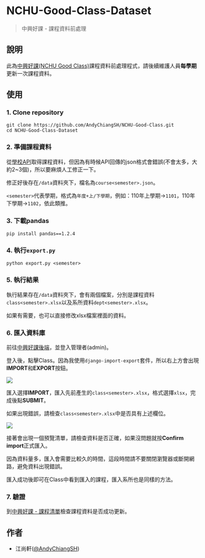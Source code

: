 # NCHU-Good-Class-Dataset

> 中興好課 - 課程資料前處理

## 說明

此為[中興好課(NCHU Good Class)](https://github.com/AndyChiangSH/NCHU-Good-Class)課程資料前處理程式，請後續維護人員**每學期**更新一次課程資料。

## 使用

### 1. Clone repository

```
git clone https://github.com/AndyChiangSH/NCHU-Good-Class.git
cd NCHU-Good-Class-Dataset
```

### 2. 準備課程資料

從[學校API](https://onepiece.nchu.edu.tw/cofsys/plsql/json_for_course)取得課程資料，但因為有時候API回傳的json格式會錯誤(不會太多，大約2~3個)，所以要麻煩人工修正一下。

修正好後存在`/data`資料夾下，檔名為`course<semester>.json`。

`<semester>`代表學期，格式為`年度+上/下學期`，例如：110年上學期->`1101`，110年下學期->`1102`，依此類推。

### 3. 下載pandas

```
pip install pandas==1.2.4
```

### 4. 執行`export.py`

```
python export.py <semester>
```

### 5. 執行結果

執行結果存在`/data`資料夾下，會有兩個檔案，分別是課程資料`class<semester>.xlsx`以及系所資料`dept<semester>.xlsx`。

如果有需要，也可以直接修改xlsx檔案裡面的資料。

### 6. 匯入資料庫

前往[中興好課後端](https://nchugoodclass.herokuapp.com/admin/login/?next=/admin/)，並登入管理者(admin)。

登入後，點擊Class。因為我使用`django-import-export`套件，所以右上方會出現**IMPORT**和**EXPORT**按鈕。

![](https://i.imgur.com/CKNJCCp.png)

匯入選擇**IMPORT**，匯入先前產生的`class<semester>.xlsx`，格式選擇`xlsx`，完成後點**SUBMIT**。

如果出現錯誤，請檢查`class<semester>.xlsx`中是否具有上述欄位。

![](https://i.imgur.com/hwJz44v.png)

接著會出現一個預覽清單，請檢查資料是否正確，如果沒問題就按**Confirm import**正式匯入。

因為資料量多，匯入會需要比較久的時間，這段時間請不要關閉瀏覽器或斷開網路，避免資料出現錯誤。

匯入成功後即可在Class中看到匯入的課程，匯入系所也是同樣的方法。

### 7. 驗證

到[中興好課 - 課程清單](https://nchugoodclass.herokuapp.com/web/class/)檢查課程資料是否成功更新。


## 作者

* 江尚軒([@AndyChiangSH](https://github.com/AndyChiangSH))
